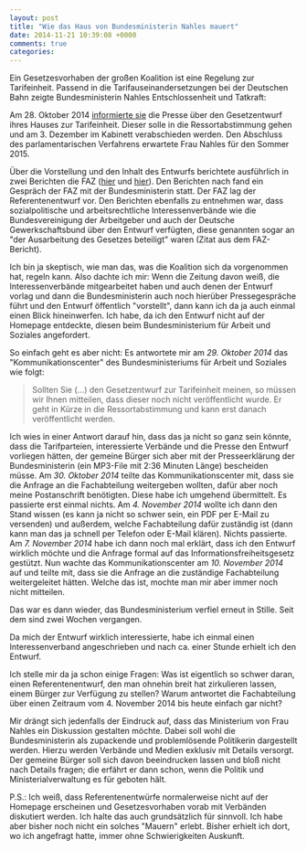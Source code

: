 ```yaml
---
layout: post
title: "Wie das Haus von Bundesministerin Nahles mauert"
date: 2014-11-21 10:39:08 +0000
comments: true
categories: 
---
```


Ein Gesetzesvorhaben der großen Koalition ist eine Regelung zur
Tarifeinheit. Passend in die Tarifauseinandersetzungen bei der
Deutschen Bahn zeigte Bundesministerin Nahles Entschlossenheit und
Tatkraft:

Am 28. Oktober 2014
[informierte sie](http://www.bmas.de/DE/Themen/Arbeitsrecht/Meldungen/gesetzentwurf-tarifeinheit.html;jsessionid=FB47DA2A8F96F14200ECE524ACBD96BC)
die Presse über den Gesetzentwurf ihres Hauses zur
Tarifeinheit. Dieser solle in die Ressortabstimmung gehen und
am 3. Dezember im Kabinett verabschieden werden. Den Abschluss des
parlamentarischen Verfahrens erwartete Frau Nahles für den Sommer
2015.

Über die Vorstellung und den Inhalt des Entwurfs berichtete
ausführlich in zwei Berichten die FAZ
([hier](http://www.faz.net/-i2k-7vmd0) und
[hier](http://www.faz.net/-gqg-7vng9)). Den Berichten nach fand ein
Gespräch der FAZ mit der Bundesministerin statt. Der FAZ lag der
Referentenentwurf vor. Den Berichten ebenfalls zu entnehmen war, dass
sozialpolitische und arbeitsrechtliche Interessenverbände wie die
Bundesvereinigung der Arbeitgeber und auch der Deutsche
Gewerkschaftsbund über den Entwurf verfügten, diese genannten sogar an
"der Ausarbeitung des Gesetzes beteiligt" waren (Zitat aus dem
FAZ-Bericht).

Ich bin ja skeptisch, wie man das, was die Koalition sich da
vorgenommen hat, regeln kann. Also dachte ich mir: Wenn die Zeitung
davon weiß, die Interessenverbände mitgearbeitet haben und auch denen
der Entwurf vorlag und dann die Bundesministerin auch noch hierüber
Pressegespräche führt und den Entwurf öffentlich "vorstellt", dann
kann ich da ja auch einmal einen Blick hineinwerfen. Ich habe, da
ich den Entwurf nicht auf der Homepage entdeckte, diesen beim
Bundesministerium für Arbeit und Soziales angefordert.

So einfach geht es aber nicht: Es antwortete mir am _29. Oktober 2014_
das "Kommunikationscenter" des Bundesministeriums für Arbeit und
Soziales wie folgt:

> Sollten Sie (...) den Gesetzentwurf zur Tarifeinheit meinen, so
> müssen wir Ihnen mitteilen, dass dieser noch nicht veröffentlicht
> wurde. Er geht in Kürze in die Ressortabstimmung und kann erst
> danach veröffentlicht werden.

Ich wies in einer Antwort darauf hin, dass das ja nicht so ganz sein
könnte, dass die Tarifparteien, interessierte Verbände und die Presse
den Entwurf vorliegen hätten, der gemeine Bürger sich aber mit der
Presseerklärung der Bundesministerin (ein MP3-File mit 2:36 Minuten
Länge) bescheiden müsse. Am _30. Oktober 2014_ teilte das
Kommunikationscenter mit, dass sie die Anfrage an die Fachabteilung
weitergeben wollten, dafür aber noch meine Postanschrift
benötigten. Diese habe ich umgehend übermittelt. Es passierte erst
einmal nichts. Am _4. November 2014_ wollte ich dann den Stand wissen
(es kann ja nicht so schwer sein, ein PDF per E-Mail zu versenden) und
außerdem, welche Fachabteilung dafür zuständig ist (dann kann man das
ja schnell per Telefon oder E-Mail klären). Nichts
passierte. Am _7. November 2014_ habe ich dann noch mal erklärt, dass
ich den Entwurf wirklich möchte und die Anfrage formal auf das
Informationsfreiheitsgesetz gestützt. Nun wachte das
Kommunikationscenter am _10. November 2014_ auf und teilte mit, dass sie
die Anfrage an die zuständige Fachabteilung weitergeleitet
hätten. Welche das ist, mochte man mir aber immer noch nicht
mitteilen. 

Das war es dann wieder, das Bundesministerium verfiel erneut in
Stille. Seit dem sind zwei Wochen vergangen.

Da mich der Entwurf wirklich interessierte, habe ich einmal einen
Interessenverband angeschrieben und nach ca. einer Stunde erhielt ich den Entwurf.

Ich stelle mir da ja schon einige Fragen: Was ist eigentlich so
schwer daran, einen Referentenentwurf, den man ohnehin breit hat
zirkulieren lassen, einem Bürger zur Verfügung zu stellen? Warum
antwortet die Fachabteilung über einen Zeitraum vom 4. November 2014
bis heute einfach gar nicht?

Mir drängt sich jedenfalls der Eindruck auf, dass das Ministerium von
Frau Nahles ein Diskussion gestalten möchte. Dabei soll wohl die
Bundesministerin als zupackende und problemlösende Politikerin
dargestellt werden. Hierzu werden Verbände und Medien exklusiv mit
Details versorgt.  Der gemeine Bürger soll sich davon beeindrucken
lassen und bloß nicht nach Details fragen; die erfährt er dann schon,
wenn die Politik und Ministerialverwaltung es für geboten hält.

P.S.: Ich weiß, dass Referentenentwürfe normalerweise nicht auf der
Homepage erscheinen und Gesetzesvorhaben vorab mit Verbänden
diskutiert werden. Ich halte das auch grundsätzlich für sinnvoll. Ich
habe aber bisher noch nicht ein solches "Mauern" erlebt. Bisher
erhielt ich dort, wo ich angefragt hatte, immer ohne Schwierigkeiten
Auskunft. 
